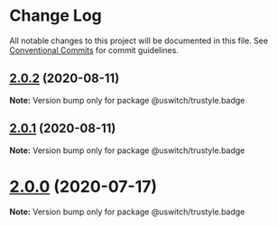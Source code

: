 # Change Log

All notable changes to this project will be documented in this file.
See [Conventional Commits](https://conventionalcommits.org) for commit guidelines.

## [2.0.2](https://github.com/uswitch/trustyle/compare/@uswitch/trustyle.badge@2.0.1...@uswitch/trustyle.badge@2.0.2) (2020-08-11)

**Note:** Version bump only for package @uswitch/trustyle.badge





## [2.0.1](https://github.com/uswitch/trustyle/compare/@uswitch/trustyle.badge@2.0.0...@uswitch/trustyle.badge@2.0.1) (2020-08-11)

**Note:** Version bump only for package @uswitch/trustyle.badge





# [2.0.0](https://github.com/uswitch/trustyle/compare/@uswitch/trustyle.badge@1.0.3...@uswitch/trustyle.badge@2.0.0) (2020-07-17)

**Note:** Version bump only for package @uswitch/trustyle.badge
